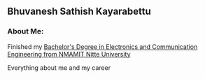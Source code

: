 ## Bhuvanesh Sathish Kayarabettu
### About Me: 
Finished my [Bachelor's Degree in Electronics and Communication Engineering from NMAMIT Nitte University](https://github.com/WrathofBhuvan11/WrathofBhuvan11.github.io/blob/main/documents/bachelors%20of%20engineering%20main%20certificate%20.pdf)

Everything about me and my career
